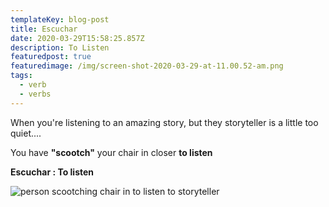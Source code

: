 ```yaml
---
templateKey: blog-post
title: Escuchar
date: 2020-03-29T15:58:25.857Z
description: To Listen
featuredpost: true
featuredimage: /img/screen-shot-2020-03-29-at-11.00.52-am.png
tags:
  - verb
  - verbs
---
```

When you're listening to an amazing story, but they storyteller is a little too quiet....

You have **"scootch"** your chair in closer **to listen**

**Escuchar : To listen**

![person scootching chair in to listen to storyteller](/img/screen-shot-2020-03-29-at-11.00.52-am.png)